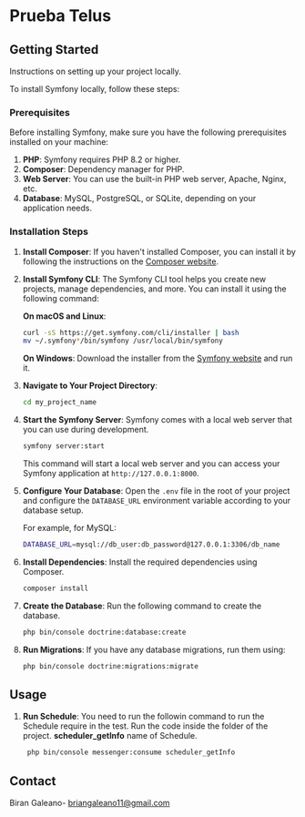 

# Prueba Telus

## Getting Started

Instructions on setting up your project locally. 

To install Symfony locally, follow these steps:

### Prerequisites

Before installing Symfony, make sure you have the following prerequisites installed on your machine:

1. **PHP**: Symfony requires PHP 8.2 or higher.
2. **Composer**: Dependency manager for PHP.
3. **Web Server**: You can use the built-in PHP web server, Apache, Nginx, etc.
4. **Database**: MySQL, PostgreSQL, or SQLite, depending on your application needs.

### Installation Steps

1. **Install Composer**: If you haven't installed Composer, you can install it by following the instructions on the [Composer website](https://getcomposer.org/).

2. **Install Symfony CLI**: The Symfony CLI tool helps you create new projects, manage dependencies, and more. You can install it using the following command:

   **On macOS and Linux**:
   ```sh
   curl -sS https://get.symfony.com/cli/installer | bash
   mv ~/.symfony*/bin/symfony /usr/local/bin/symfony
   ```

   **On Windows**:
   Download the installer from the [Symfony website](https://get.symfony.com/cli/setup.exe) and run it.

3. **Navigate to Your Project Directory**:
   ```sh
   cd my_project_name
   ```

4. **Start the Symfony Server**: Symfony comes with a local web server that you can use during development.

   ```sh
   symfony server:start
   ```

   This command will start a local web server and you can access your Symfony application at `http://127.0.0.1:8000`.

5. **Configure Your Database**: Open the `.env` file in the root of your project and configure the `DATABASE_URL` environment variable according to your database setup.

   For example, for MySQL:
   ```sh
   DATABASE_URL=mysql://db_user:db_password@127.0.0.1:3306/db_name
   ```

6. **Install Dependencies**: Install the required dependencies using Composer.

   ```sh
   composer install
   ```

7. **Create the Database**: Run the following command to create the database.

   ```sh
   php bin/console doctrine:database:create
   ```

8. **Run Migrations**: If you have any database migrations, run them using:

   ```sh
   php bin/console doctrine:migrations:migrate
   ```


## Usage
1. **Run Schedule**: You need to run the followin command to run the Schedule require in the test. Run the code inside the folder of the project.
  **scheduler_getInfo** name of Schedule.

   ```sh
    php bin/console messenger:consume scheduler_getInfo
   ```

## Contact

Biran Galeano-  briangaleano11@gmail.com
